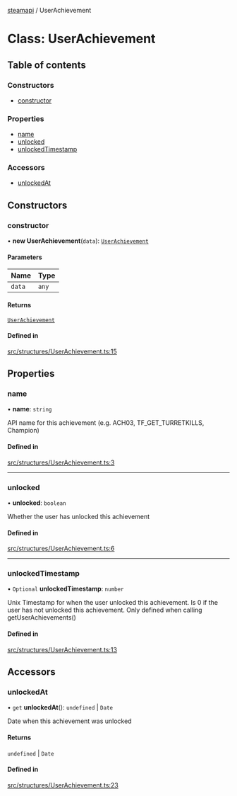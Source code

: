 [steamapi](../README.md) / UserAchievement

# Class: UserAchievement

## Table of contents

### Constructors

- [constructor](UserAchievement.md#constructor)

### Properties

- [name](UserAchievement.md#name)
- [unlocked](UserAchievement.md#unlocked)
- [unlockedTimestamp](UserAchievement.md#unlockedtimestamp)

### Accessors

- [unlockedAt](UserAchievement.md#unlockedat)

## Constructors

### constructor

• **new UserAchievement**(`data`): [`UserAchievement`](UserAchievement.md)

#### Parameters

| Name | Type |
| :------ | :------ |
| `data` | `any` |

#### Returns

[`UserAchievement`](UserAchievement.md)

#### Defined in

[src/structures/UserAchievement.ts:15](https://github.com/xDimGG/node-steamapi/blob/acff462/src/structures/UserAchievement.ts#L15)

## Properties

### name

• **name**: `string`

API name for this achievement (e.g. ACH03, TF_GET_TURRETKILLS, Champion)

#### Defined in

[src/structures/UserAchievement.ts:3](https://github.com/xDimGG/node-steamapi/blob/acff462/src/structures/UserAchievement.ts#L3)

___

### unlocked

• **unlocked**: `boolean`

Whether the user has unlocked this achievement

#### Defined in

[src/structures/UserAchievement.ts:6](https://github.com/xDimGG/node-steamapi/blob/acff462/src/structures/UserAchievement.ts#L6)

___

### unlockedTimestamp

• `Optional` **unlockedTimestamp**: `number`

Unix Timestamp for when the user unlocked this achievement.
Is 0 if the user has not unlocked this achievement. Only defined
when calling getUserAchievements()

#### Defined in

[src/structures/UserAchievement.ts:13](https://github.com/xDimGG/node-steamapi/blob/acff462/src/structures/UserAchievement.ts#L13)

## Accessors

### unlockedAt

• `get` **unlockedAt**(): `undefined` \| `Date`

Date when this achievement was unlocked

#### Returns

`undefined` \| `Date`

#### Defined in

[src/structures/UserAchievement.ts:23](https://github.com/xDimGG/node-steamapi/blob/acff462/src/structures/UserAchievement.ts#L23)
